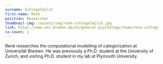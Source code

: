 ```yaml
---
surname: Schlegelmilch
first-name: René
position: Researcher
thumbnail-img: /assets/img/rene-schlegelmilch.jpg
link: https://www.uni-bremen.de/en/general-psychology/team/rene-schlegelmilch.html
co-count: 1
---
```


René researches the computational modelling of categorization at Universität Bremen. He was previously a Ph.D. student at the University of Zurich, and visiting Ph.D. student in my lab at Plymouth University. 
